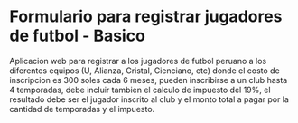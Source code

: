# Formulario para registrar jugadores de futbol - Basico
Aplicacion web para registrar a los jugadores de futbol peruano a los diferentes equipos (U, Alianza, Cristal, Cienciano, etc)
donde el costo de inscripcion es 300 soles cada 6 meses, pueden inscribirse a un club hasta 4 temporadas, debe incluir tambien 
el calculo de impuesto del 19%, el resultado debe ser el jugador inscrito al club y el monto total a pagar por la cantidad de 
temporadas y el impuesto.